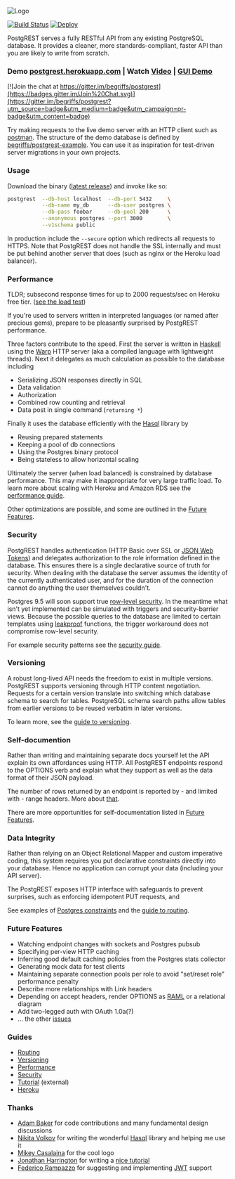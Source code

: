 ![Logo](static/logo.png "Logo")

[![Build Status](https://circleci.com/gh/begriffs/postgrest.png?circle-token=f723c01686abf0364de1e2eaae5aff1f68bd3ff2)](https://circleci.com/gh/begriffs/postgrest/tree/master)
<a href="https://heroku.com/deploy?template=https://github.com/begriffs/postgrest">
  <img src="static/heroku.png" alt="Deploy">
</a>

PostgREST serves a fully RESTful API from any existing PostgreSQL
database. It provides a cleaner, more standards-compliant, faster
API than you are likely to write from scratch.

### Demo [postgrest.herokuapp.com](https://postgrest.herokuapp.com) | Watch [Video](http://begriffs.com/posts/2014-12-30-intro-to-postgrest.html) | [GUI Demo](http://marmelab.com/ng-admin-postgrest)

[![Join the chat at https://gitter.im/begriffs/postgrest](https://badges.gitter.im/Join%20Chat.svg)](https://gitter.im/begriffs/postgrest?utm_source=badge&utm_medium=badge&utm_campaign=pr-badge&utm_content=badge)

Try making requests to the live demo server with an HTTP client
such as [postman](http://www.getpostman.com/). The structure of the
demo database is defined by
[begriffs/postgrest-example](https://github.com/begriffs/postgrest-example).
You can use it as inspiration for test-driven server migrations in
your own projects.

### Usage

Download the binary ([latest release](https://github.com/begriffs/postgrest/releases/latest)) and invoke like so:

```bash
postgrest  --db-host localhost  --db-port 5432     \
           --db-name my_db      --db-user postgres \
           --db-pass foobar     --db-pool 200      \
           --anonymous postgres --port 3000        \
           --v1schema public
```

In production include the `--secure` option which redirects all
requests to HTTPS. Note that PostgREST does not handle the SSL
internally and must be put behind another server that does (such
as nginx or the Heroku load balancer).

### Performance

TLDR; subsecond response times for up to 2000 requests/sec on Heroku free tier. ([see the load test](https://github.com/begriffs/postgrest/wiki/Performance-and-Scaling))

If you're used to servers written in interpreted languages (or named
after precious gems), prepare to be pleasantly surprised by PostgREST
performance.

Three factors contribute to the speed. First the server is written
in [Haskell](https://new-www.haskell.org/) using the
[Warp](http://www.yesodweb.com/blog/2011/03/preliminary-warp-cross-language-benchmarks)
HTTP server (aka a compiled language with lightweight threads).
Next it delegates as much calculation as possible to the database
including

* Serializing JSON responses directly in SQL
* Data validation
* Authorization
* Combined row counting and retrieval
* Data post in single command (`returning *`)

Finally it uses the database efficiently with the
[Hasql](https://nikita-volkov.github.io/hasql-benchmarks/) library
by

* Reusing prepared statements
* Keeping a pool of db connections
* Using the Postgres binary protocol
* Being stateless to allow horizontal scaling

Ultimately the server (when load balanced) is constrained by database
performance. This may make it inappropriate for very large traffic
load. To learn more about scaling with Heroku and Amazon RDS see
the [performance guide](https://github.com/begriffs/postgrest/wiki/Performance-and-Scaling).

Other optimizations are possible, and some are outlined in the
[Future Features](#future-features).

### Security

PostgREST handles authentication (HTTP Basic over SSL or [JSON Web
Tokens](https://github.com/begriffs/postgrest/wiki/Security-and-Permissions#json-web-tokens))
and delegates authorization to the role information defined in the
database. This ensures there is a single declarative source of truth
for security.  When dealing with the database the server assumes
the identity of the currently authenticated user, and for the
duration of the connection cannot do anything the user themselves
couldn't.

Postgres 9.5 will soon support true [row-level
security](http://michael.otacoo.com/postgresql-2/postgres-9-5-feature-highlight-row-level-security/).
In the meantime what isn't yet implemented can be simulated with
triggers and security-barrier views. Because the possible queries
to the database are limited to certain templates using
[leakproof](http://blog.2ndquadrant.com/how-do-postgresql-security_barrier-views-work/)
functions, the trigger workaround does not compromise row-level
security.

For example security patterns see the [security
guide](https://github.com/begriffs/postgrest/wiki/Security-and-Permissions).

### Versioning

A robust long-lived API needs the freedom to exist in multiple
versions. PostgREST supports versioning through HTTP content
negotiation. Requests for a certain version translate into switching
which database schema to search for tables. PostgreSQL schema search
paths allow tables from earlier versions to be reused verbatim in
later versions.

To learn more, see the [guide to versioning](https://github.com/begriffs/postgrest/wiki/API-Versioning).

### Self-documention

Rather than writing and maintaining separate docs yourself let the
API explain its own affordances using HTTP. All PostgREST endpoints
respond to the OPTIONS verb and explain what they support as well
as the data format of their JSON payload.

The number of rows returned by an endpoint is reported by - and
limited with - range headers. More about
[that](http://begriffs.com/posts/2014-03-06-beyond-http-header-links.html).

There are more opportunities for self-documentation listed in [Future
Features](#future-features).

### Data Integrity

Rather than relying on an Object Relational Mapper and custom
imperative coding, this system requires you put declarative constraints
directly into your database. Hence no application can corrupt your
data (including your API server).

The PostgREST exposes HTTP interface with safeguards to prevent
surprises, such as enforcing idempotent PUT requests, and

See examples of [Postgres
constraints](http://www.tutorialspoint.com/postgresql/postgresql_constraints.htm)
and the [guide to routing](https://github.com/begriffs/postgrest/wiki/Routing).

### Future Features

* Watching endpoint changes with sockets and Postgres pubsub
* Specifying per-view HTTP caching
* Inferring good default caching policies from the Postgres stats collector
* Generating mock data for test clients
* Maintaining separate connection pools per role to avoid "set/reset
  role" performance penalty
* Describe more relationships with Link headers
* Depending on accept headers, render OPTIONS as [RAML](http://raml.org/) or a
  relational diagram
* Add two-legged auth with OAuth 1.0a(?)
* ... the other [issues](https://github.com/begriffs/postgrest/issues)

### Guides

* [Routing](https://github.com/begriffs/postgrest/wiki/Routing)
* [Versioning](https://github.com/begriffs/postgrest/wiki/API-Versioning)
* [Performance](https://github.com/begriffs/postgrest/wiki/Performance-and-Scaling)
* [Security](https://github.com/begriffs/postgrest/wiki/Security-and-Permissions)
* [Tutorial](http://blog.jonharrington.org/postgrest-introduction/) (external)
* [Heroku](https://github.com/begriffs/postgrest/wiki/Heroku)

### Thanks

* [Adam Baker](https://github.com/adambaker) for code
  contributions and many fundamental design discussions
* [Nikita Volkov](https://github.com/nikita-volkov) for writing the
  wonderful [Hasql](https://github.com/nikita-volkov/hasql) library
  and helping me use it
* [Mikey Casalaina](https://github.com/casalaina) for the cool logo
* [Jonathan Harrington](https://github.com/prio) for writing a [nice tutorial](http://blog.jonharrington.org/postgrest-introduction/)
* [Federico Rampazzo](https://github.com/framp) for suggesting and implementing [JWT](http://jwt.io/) support

